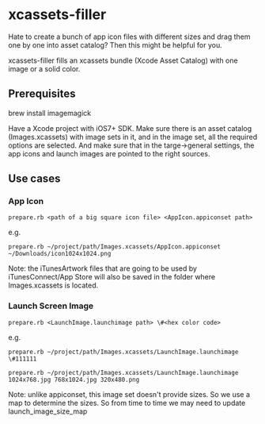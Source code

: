 # xcassets-filler

Hate to create a bunch of app icon files with different sizes and drag them one by one into asset catalog? Then this might be helpful for you.

xcassets-filler fills an xcassets bundle (Xcode Asset Catalog) with one image or a solid color.

## Prerequisites

brew install imagemagick

Have a Xcode project with iOS7+ SDK. Make sure there is an asset catalog (Images.xcassets) with image sets in it, and in the image set, all the required options are selected. And make sure that in the targe->general settings, the app icons and launch images are pointed to the right sources.

## Use cases

### App Icon

    prepare.rb <path of a big square icon file> <AppIcon.appiconset path>

e.g.

    prepare.rb ~/project/path/Images.xcassets/AppIcon.appiconset ~/Downloads/icon1024x1024.png

Note: the iTunesArtwork files that are going to be used by iTunesConnect/App Store will also be saved in the folder where Images.xcassets is located.

### Launch Screen Image

    prepare.rb <LaunchImage.launchimage path> \#<hex color code>

e.g.

    prepare.rb ~/project/path/Images.xcassets/LaunchImage.launchimage \#111111

    prepare.rb ~/project/path/Images.xcassets/LaunchImage.launchimage 1024x768.jpg 768x1024.jpg 320x480.png

Note: unlike appiconset, this image set doesn't provide sizes. So we use a map to determine the sizes. So from time to time we may need to update launch_image_size_map
